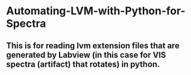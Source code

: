 # Automating-LVM-with-Python-for-Spectra
## This is for reading lvm extension files that are generated by Labview (in this case for VIS spectra (artifact) that rotates) in python.

